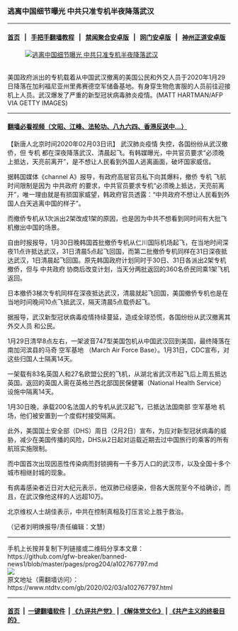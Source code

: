 ### 逃离中国细节曝光 中共只准专机半夜降落武汉
------------------------

#### [首页](https://github.com/gfw-breaker/banned-news1/blob/master/README.md) &nbsp;&nbsp;|&nbsp;&nbsp; [手把手翻墙教程](https://github.com/gfw-breaker/guides/wiki) &nbsp;&nbsp;|&nbsp;&nbsp; [禁闻聚合安卓版](https://github.com/gfw-breaker/bn-android) &nbsp;&nbsp;|&nbsp;&nbsp; [网门安卓版](https://github.com/oGate2/oGate) &nbsp;&nbsp;|&nbsp;&nbsp; [神州正道安卓版](https://github.com/SzzdOgate/update) 



<div><div class="featured_image">
 <a href="https://i.ntdtv.com/assets/uploads/2020/02/33-1.jpg" target="_blank">
  <figure>
   <img alt="逃离中国细节曝光 中共只准专机半夜降落武汉" src="https://i.ntdtv.com/assets/uploads/2020/02/33-1-800x450.jpg"/>
  </figure><br/>
 </a>
 <span class="caption">
  美国政府派出的专机载着从中国武汉撤离的美国公民和外交人员于2020年1月29日降落在加利福尼亚州里弗赛德空军储备基地。有身穿生物危害服的人员前往迎接机上人员。武汉爆发了严重的新型冠状病毒肺炎疫情。(MATT HARTMAN/AFP VIA GETTY IMAGES)
 </span>
</div>
</div><hr/>

#### [翻墙必看视频（文昭、江峰、法轮功、八九六四、香港反送中...）](https://github.com/gfw-breaker/banned-news1/blob/master/pages/link3.md)

<div><div class="post_content" itemprop="articleBody">
 <p>
  【新唐人北京时间2020年02月03日讯】
  <ok href="https://www.ntdtv.com/gb/442749.htm">
   武汉肺炎疫情
  </ok>
  失控，各国纷纷从武汉撤侨，但
  <ok href="https://www.ntdtv.com/gb/专机.htm">
   专机
  </ok>
  都在深夜降落武汉、清晨起飞。有韩媒曝光，中共官员要求“必须晚上抵达，天亮前离开”，是不想让人民看到外国人逃离画面，破坏国家威信。
 </p>
 <p>
  据韩国媒体《channel A》报导，有政府高层官员私下向其爆料，撤侨
  <ok href="https://www.ntdtv.com/gb/专机.htm">
   专机
  </ok>
  飞航时间限制是因为
  <ok href="https://www.ntdtv.com/gb/中共政府.htm">
   中共政府
  </ok>
  的要求，中共官员要求专机“必须晚上抵达，天亮前离开”，唯一理由就是有损国家威望，韩政府官员透露：“中共政府不想让人民看到外国人白天逃离中国的样子”。
 </p>
 <p>
  而撤侨专机从1次派出2架改成1架的原因，也是因为中共不想看到同时间有大批飞机撤出中国的场景。
 </p>
 <p>
  自由时报报导，1月30日晚韩国首批撤侨专机从仁川国际机场起飞，在当地时间深夜11点许抵达武汉，31日清晨5点起飞回国，而第二批撤侨专机同样在31日深夜抵达武汉，1日清晨起飞回国。原先韩国政府计划同时于30日、31日各派出2架专机撤侨，但与
  <ok href="https://www.ntdtv.com/gb/中共政府.htm">
   中共政府
  </ok>
  协商后改变计划，当天分两批返回的360名侨民同乘1架飞机返回。
 </p>
 <p>
  日本撤侨3梯次专机同样在深夜抵达武汉，清晨就起飞回国，美国撤侨专机也是在当地时间晚间10点飞抵武汉，隔天清晨5点载侨起飞。
 </p>
 <p>
  据报导，武汉新型冠状病毒疫情持续蔓延，造成全球恐慌，各国纷纷从武汉撤离其
  <ok href="https://www.ntdtv.com/gb/外交人员.htm">
   外交人员
  </ok>
  和公民。
 </p>
 <p>
  1月29日清早8点左右，一架波音747型美国包机从中国武汉回到美国，最终降落在南加河滨县的马奇
  <ok href="https://www.ntdtv.com/gb/空军基地.htm">
   空军基地
  </ok>
  （March Air Force Base）。1月31日，CDC宣布，对这些归国人士隔离14天。
 </p>
 <p>
  一架载有83名英国人和27名欧盟公民的飞机，从湖北省武汉市起飞后上周五抵达英国。返回的英国人需在英格兰西北部国民保健署（National Health Service）设施中隔离14天。
 </p>
 <p>
  1月30日晚，承载200名法国人的专机从武汉起飞，已抵达法国南部
  <ok href="https://www.ntdtv.com/gb/空军基地.htm">
   空军基地
  </ok>
  机场，他们被安置到一个度假村接受隔离。
 </p>
 <p>
  此外，美国国土安全部（DHS）周日（2月2日）宣布，为应对新型冠状病毒的威胁，减少在美国传播的风险，DHS从2日起对运载近期去过中国旅行的乘客的所有航班实施限制。
 </p>
 <p>
  而中国首次出现因恶性传染病而封锁拥有一千多万人口的武汉市，以及全国十多个城市相继封城的现象。
 </p>
 <p>
  有病毒感染者近日对大纪元表示，他双肺已经感染，但各大医院至今不给确诊，而且，在武汉像他这样的人远超10万。
 </p>
 <p>
  北京维权人士胡佳表示，中共在控制真相及打压言论上胜于救治。
 </p>
 <p>
  （记者刘明焕报导/责任编辑：文慧）
 </p>
 <div class="single_ad">
 </div>
</div>
</div>
<hr/>
手机上长按并复制下列链接或二维码分享本文章：<br/>
https://github.com/gfw-breaker/banned-news1/blob/master/pages/prog204/a102767797.md <br/>
<a href='https://github.com/gfw-breaker/banned-news1/blob/master/pages/prog204/a102767797.md'><img src='https://github.com/gfw-breaker/banned-news1/blob/master/pages/prog204/a102767797.md.png'/></a> <br/>
原文地址（需翻墙访问）：https://www.ntdtv.com/gb/2020/02/03/a102767797.html


------------------------
#### [首页](https://github.com/gfw-breaker/banned-news1/blob/master/README.md) &nbsp;|&nbsp; [一键翻墙软件](https://github.com/gfw-breaker/nogfw/blob/master/README.md) &nbsp;| [《九评共产党》](https://github.com/gfw-breaker/9ping.md/blob/master/README.md#九评之一评共产党是什么) | [《解体党文化》](https://github.com/gfw-breaker/jtdwh.md/blob/master/README.md) | [《共产主义的终极目的》](https://github.com/gfw-breaker/gczydzjmd.md/blob/master/README.md)


<img src='http://gfw-breaker.win/banned-news/pages/prog204/a102767797.md' width='0px' height='0px'/>